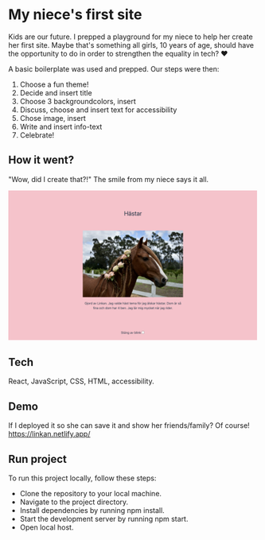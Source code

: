 # My niece's first site

Kids are our future. I prepped a playground for my niece to help her create her first site. Maybe that's something all girls, 10 years of age, should have the opportunity to do in order to strengthen the equality in tech? ❤️

A basic boilerplate was used and prepped. Our steps were then:
1. Choose a fun theme!
2. Decide and insert title
3. Choose 3 backgroundcolors, insert
4. Discuss, choose and insert text for accessibility
5. Chose image, insert
6. Write and insert info-text
7. Celebrate!


## How it went?

"Wow, did I create that?!" The smile from my niece says it all.

<img src="src/assets/Horses.png" alt="Horses" width="500">

## Tech

React, JavaScript, CSS, HTML, accessibility.

## Demo
If I deployed it so she can save it and show her friends/family? Of course!
https://linkan.netlify.app/

## Run project

To run this project locally, follow these steps:

- Clone the repository to your local machine.
- Navigate to the project directory.
- Install dependencies by running npm install.
- Start the development server by running npm start.
- Open local host.
